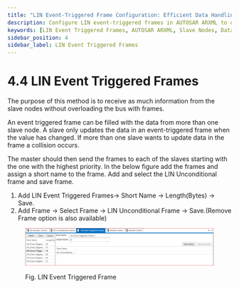 ```yaml
---
title: "LIN Event-Triggered Frame Configuration: Efficient Data Handling"
description: Configure LIN event-triggered frames in AUTOSAR ARXML to optimize communication from multiple slave nodes. Manage frame names, lengths, and data updates while handling potential collisions.
keywords: [LIN Event Triggered Frames, AUTOSAR ARXML, Slave Nodes, Data Update, Frame Collision, Master Node, LIN Unconditional Frame, Short Name, Frame Length]
sidebar_position: 4
sidebar_label: LIN Event Triggered Frames
---
```


# 4.4 LIN Event Triggered Frames

The purpose of this method is to receive as much information from the slave nodes without overloading the bus with frames. 

An event triggered frame can be filled with the data from more than one slave node. A slave only updates the data in an event-triggered frame when the value has changed. If more than one slave wants to update data in the frame a collision occurs. 

The master should then send the frames to each of the slaves starting with the one with the highest priority.
In the below figure add the frames and assign a short name to the frame. Add and select the LIN Unconditional frame and save frame.

1. Add LIN Event Triggered Frames→ Short Name → Length(Bytes) → Save.
2. Add Frame → Select Frame → LIN Unconditional Frame → Save.(Remove Frame option is also available)

<div class="text--center">

<figure>

![LIN Event Triggered Frame](../assets/image40.webp "- LIN Event Triggered Frame")
<figcaption>Fig. LIN Event Triggered Frame</figcaption>
</figure>
</div> 